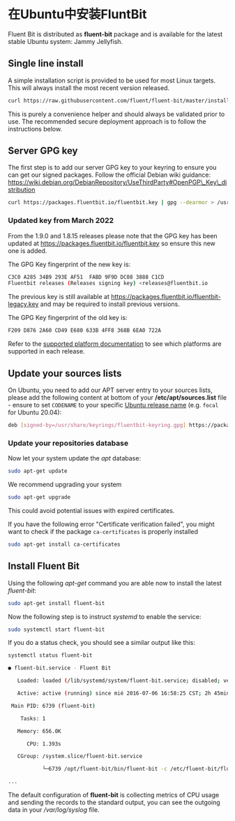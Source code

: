 # 在Ubuntu中安装FluntBit



Fluent Bit is distributed as **fluent-bit** package and is available for the latest stable Ubuntu system: Jammy Jellyfish.

## Single line install

A simple installation script is provided to be used for most Linux targets. This will always install the most recent version released.

```bash
curl https://raw.githubusercontent.com/fluent/fluent-bit/master/install.sh | sh
```

This is purely a convenience helper and should always be validated prior to use. The recommended secure deployment approach is to follow the instructions below.

## Server GPG key

The first step is to add our server GPG key to your keyring to ensure you can get our signed packages. Follow the official Debian wiki guidance: https://wiki.debian.org/DebianRepository/UseThirdParty#OpenPGP\_Key\_distribution

```bash
curl https://packages.fluentbit.io/fluentbit.key | gpg --dearmor > /usr/share/keyrings/fluentbit-keyring.gpg
```



### Updated key from March 2022

From the 1.9.0 and 1.8.15 releases please note that the GPG key has been updated at https://packages.fluentbit.io/fluentbit.key so ensure this new one is added.

The GPG Key fingerprint of the new key is:

```bash
C3C0 A285 34B9 293E AF51  FABD 9F9D DC08 3888 C1CD
Fluentbit releases (Releases signing key) <releases@fluentbit.io
```

The previous key is still available at https://packages.fluentbit.io/fluentbit-legacy.key and may be required to install previous versions.

The GPG Key fingerprint of the old key is:

```bash
F209 D876 2A60 CD49 E680 633B 4FF8 368B 6EA0 722A
```

Refer to the [supported platform documentation](https://docs.fluentbit.io/manual/installation/supported-platforms) to see which platforms are supported in each release.

## Update your sources lists

On Ubuntu, you need to add our APT server entry to your sources lists, please add the following content at bottom of your **/etc/apt/sources.list** file - ensure to set `CODENAME` to your specific [Ubuntu release name](https://wiki.ubuntu.com/Releases) (e.g. `focal` for Ubuntu 20.04):

```bash
deb [signed-by=/usr/share/keyrings/fluentbit-keyring.gpg] https://packages.fluentbit.io/ubuntu/${CODENAME} ${CODENAME} main
```



### Update your repositories database

Now let your system update the *apt* database:

```bash
sudo apt-get update
```



We recommend upgrading your system

```bash
sudo apt-get upgrade
```

This could avoid potential issues with expired certificates.



If you have the following error "Certificate verification failed", you might want to check if the package `ca-certificates` is properly installed

```bash
sudo apt-get install ca-certificates
```



## Install Fluent Bit

Using the following *apt-get* command you are able now to install the latest *fluent-bit*:

```bash
sudo apt-get install fluent-bit
```

Now the following step is to instruct *systemd* to enable the service:

```bash
sudo systemctl start fluent-bit
```

If you do a status check, you should see a similar output like this:

```bash
systemctl status fluent-bit

● fluent-bit.service - Fluent Bit

   Loaded: loaded (/lib/systemd/system/fluent-bit.service; disabled; vendor preset: enabled)

   Active: active (running) since mié 2016-07-06 16:58:25 CST; 2h 45min ago

 Main PID: 6739 (fluent-bit)

    Tasks: 1

   Memory: 656.0K

      CPU: 1.393s

   CGroup: /system.slice/fluent-bit.service

           └─6739 /opt/fluent-bit/bin/fluent-bit -c /etc/fluent-bit/fluent-bit.conf

...
```

The default configuration of **fluent-bit** is collecting metrics of CPU usage and sending the records to the standard output, you can see the outgoing data in your */var/log/syslog* file.